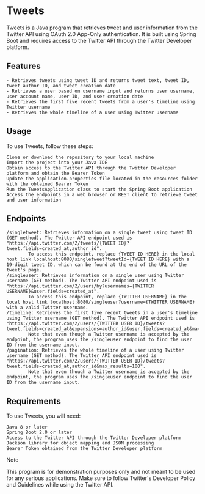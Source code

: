 # Tweets

Tweets is a Java program that retrieves tweet and user information from the Twitter API using OAuth 2.0 App-Only authentication.
It is built using Spring Boot and requires access to the Twitter API through the Twitter Developer platform.
## Features

    - Retrieves tweets using tweet ID and returns tweet text, tweet ID, tweet author ID, and tweet creation date
    - Retrieves a user based on username input and returns user username, user account name, user ID, and user creation date
    - Retrieves the first five recent tweets from a user's timeline using Twitter username
    - Retrieves the whole timeline of a user using Twitter username

## Usage

To use Tweets, follow these steps:

    Clone or download the repository to your local machine
    Import the project into your Java IDE
    Obtain access to the Twitter API through the Twitter Developer platform and obtain the Bearer Token
    Update the application.properties file located in the resources folder with the obtained Bearer Token
    Run the TweetsApplication class to start the Spring Boot application
    Access the endpoints in a web browser or REST client to retrieve tweet and user information

## Endpoints

    /singletweet: Retrieves information on a single tweet using tweet ID (GET method). The Twitter API endpoint used is "https://api.twitter.com/2/tweets/{TWEET ID}?tweet.fields=created_at,author_id".
			To access this endpoint, replace {TWEET ID HERE} in the local host link localhost:8080/singletweet?tweetId={TWEET ID HERE} with a 19-digit tweet ID, which can be found at the end of the URL of the tweet's page.
    /singleuser: Retrieves information on a single user using Twitter username (GET method). The Twitter API endpoint used is "https://api.twitter.com/2/users/by?usernames={TWITTER USERNAME}&user.fields=created_at".
			To access this endpoint, replace {TWITTER USERNAME} in the local host link localhost:8080/singleuser?username={TWITTER USERNAME} with a valid Twitter username.
    /timeline: Retrieves the first five recent tweets in a user's timeline using Twitter username (GET method). The Twitter API endpoint used is "https://api.twitter.com/2/users/{TWITTER USER ID}/tweets?tweet.fields=created_at&expansions=author_id&user.fields=created_at&max_results=5".
			Note that even though a Twitter username is accepted by the endpoint, the program uses the /singleuser endpoint to find the user ID from the username input.
    /pagination: Retrieves the whole timeline of a user using Twitter username (GET method). The Twitter API endpoint used is "https://api.twitter.com/2/users/{TWITTER USER ID}/tweets?tweet.fields=created_at,author_id&max_results=100".
			Note that even though a Twitter username is accepted by the endpoint, the program uses the /singleuser endpoint to find the user ID from the username input.

## Requirements

To use Tweets, you will need:

    Java 8 or later
    Spring Boot 2.0 or later
    Access to the Twitter API through the Twitter Developer platform
    Jackson library for object mapping and JSON processing
    Bearer Token obtained from the Twitter Developer platform

Note

This program is for demonstration purposes only and not meant to be used for any serious applications.
Make sure to follow Twitter's Developer Policy and Guidelines while using the Twitter API.

